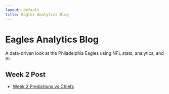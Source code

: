 ```yaml
---
layout: default
title: Eagles Analytics Blog
---
```


# Eagles Analytics Blog
A data-driven look at the Philadelphia Eagles using NFL stats, analytics, and AI.

## Week 2 Post
- [Week 2 Predictions vs Chiefs](2025/09/14/week-2-preview.md)
